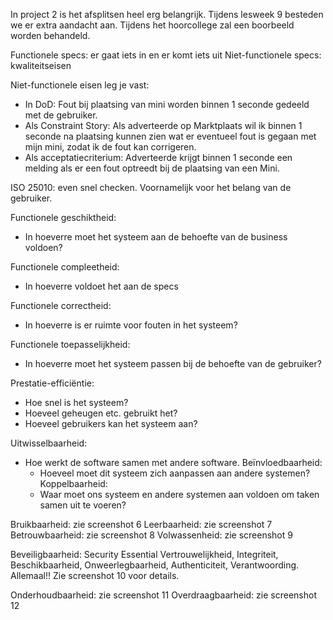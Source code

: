 In project 2 is het afsplitsen heel erg belangrijk. Tijdens lesweek 9 besteden we er extra
aandacht aan. Tijdens het hoorcollege zal een boorbeeld worden behandeld.

Functionele specs: er gaat iets in en er komt iets uit
Niet-functionele specs: kwaliteitseisen

Niet-functionele eisen leg je vast:
- In DoD:
  Fout bij plaatsing van mini worden binnen 1 seconde gedeeld met de gebruiker.
- Als Constraint Story:
  Als adverteerde op Marktplaats wil ik binnen 1 seconde na plaatsing kunnen zien wat er
  eventueel fout is gegaan met mijn mini, zodat ik de fout kan corrigeren.
- Als acceptatiecriterium:
  Adverteerde krijgt binnen 1 seconde een melding als er een fout optreedt bij de plaatsing
  van een Mini.

ISO 25010: even snel checken. Voornamelijk voor het belang van de gebruiker.

Functionele geschiktheid:
- In hoeverre moet het systeem aan de behoefte van de business voldoen?

Functionele compleetheid:
- In hoeverre voldoet het aan de specs

Functionele correctheid:
- In hoeverre is er ruimte voor fouten in het systeem?

Functionele toepasselijkheid:
- In hoeverre moet het systeem passen bij de behoefte van de gebruiker?

Prestatie-efficiëntie:
- Hoe snel is het systeem?
- Hoeveel geheugen etc. gebruikt het?
- Hoeveel gebruikers kan het systeem aan?

Uitwisselbaarheid:
- Hoe werkt de software samen met andere software.
  Beïnvloedbaarheid:
  - Hoeveel moet dit systeem zich aanpassen aan andere systemen?
  Koppelbaarheid:
  - Waar moet ons systeem en andere systemen aan voldoen om taken samen uit te voeren?

Bruikbaarheid: zie screenshot 6
Leerbaarheid: zie screenshot 7
Betrouwbaarheid: zie screenshot 8
Volwassenheid: zie screenshot 9

Beveiligbaarheid: Security Essential
  Vertrouwelijkheid, Integriteit, Beschikbaarheid, Onweerlegbaarheid, Authenticiteit,
  Verantwoording. Allemaal!! Zie screenshot 10 voor details.

Onderhoudbaarheid: zie screenshot 11
Overdraagbaarheid: zie screenshot 12